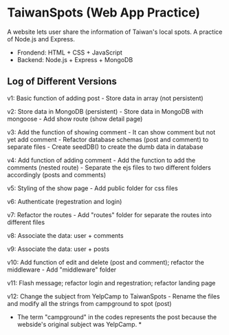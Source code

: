 # TaiwanSpots (Web App Practice) 
A website lets user share the information of Taiwan's local spots. A practice of Node.js and Express.

- Frondend: HTML + CSS + JavaScript
- Backend:  Node.js + Express + MongoDB

## Log of Different Versions

v1: Basic function of adding post 
    - Store data in array (not persistent)

v2: Store data in MongoDB (persistent)
    - Store data in MongoDB with mongoose
    - Add show route (show detail page)

v3: Add the function of showing comment
    - It can show comment but not yet add comment 
    - Refactor database schemas (post and comment) to separate files
    - Create seedDB() to create the dumb data in database

v4: Add function of adding comment 
    - Add the function to add the comments (nested route)
    - Separate the ejs files to two different folders accordingly (posts and comments)

v5: Styling of the show page
    - Add public folder for css files 

v6: Authenticate (regestration and login)

v7: Refactor the routes
    - Add "routes" folder for separate the routes into different files

v8: Associate the data: user + comments

v9: Associate the data: user + posts

v10: Add function of edit and delete (post and comment); refactor the middleware
     - Add "middleware" folder

v11: Flash message; refactor login and regestration; refactor landing page

v12: Change the subject from YelpCamp to TaiwanSpots
     - Rename the files and modify all the strings from campground to spot (post)

* The term "campground" in the codes represents the post because the webside's original subject was YelpCamp. * 
